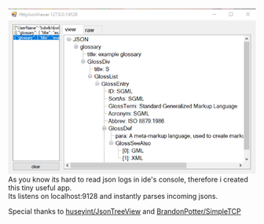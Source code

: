 ![alt text](https://raw.githubusercontent.com/n0ise9914/RemoteJsonViewer/master/screenshot/img.png)<br>
As you know its hard to read json logs in ide's console, therefore i created this tiny useful app.<br>
Its listens on localhost:9128 and instantly parses incoming jsons.

Special thanks to [huseyint/JsonTreeView](https://github.com/huseyint/JsonTreeView) and [BrandonPotter/SimpleTCP](https://github.com/BrandonPotter/SimpleTCP)
